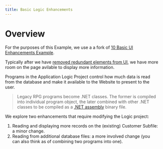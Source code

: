 ```yaml
---
title: Basic Logic Enhancements
---
```


# Overview

For the purposes of this Example, we use a a fork of [10 Basic UI Enhancements Example](\examples\sunfarm\sunfarm.html).

Typically after we have [removed redundant elements from UI](\examples\sunfarm\enhance-remove-redundant-elements.html), we have more room on the page avilable to display more information.

Programs in the Application Logic Project control how much data is read from the database and make it available to the Website to present to the user.

>Legacy RPG programs become .NET classes. The former is compiled into individual program object, the later combined with other .NET classes to be compiled as a [.NET assembly](https://learn.microsoft.com/en-us/dotnet/standard/assembly/) binary file. 

We explore two enhancements that require modifying the Logic project:

1. Reading and displaying more records on the (existing) Customer Subfile: a minor change.
2. Reading from additional database files: a more involved change (you can also think as of combining two programs into one).